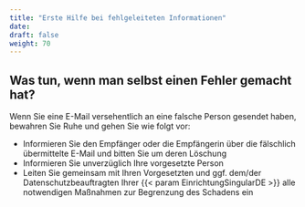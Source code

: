 ```yaml
---
title: "Erste Hilfe bei fehlgeleiteten Informationen"
date: 
draft: false
weight: 70
---
```


## Was tun, wenn man selbst einen Fehler gemacht hat?

Wenn Sie eine E-Mail versehentlich an eine falsche Person gesendet haben, bewahren Sie Ruhe und gehen Sie wie folgt vor:
- Informieren Sie den Empfänger oder die Empfängerin über die fälschlich übermittelte E-Mail und bitten Sie um deren Löschung
- Informieren Sie unverzüglich Ihre vorgesetzte Person
- Leiten Sie gemeinsam mit Ihren Vorgesetzten und ggf. dem/der Datenschutzbeauftragten Ihrer {{< param EinrichtungSingularDE >}} alle notwendigen Maßnahmen zur Begrenzung des Schadens ein